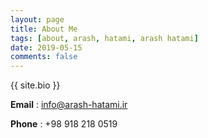```yaml
---
layout: page
title: About Me
tags: [about, arash, hatami, arash hatami]
date: 2019-05-15
comments: false
---
```


{{ site.bio }}

**Email** : info@arash-hatami.ir

**Phone** : +98 918 218 0519
